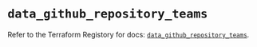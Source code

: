 # `data_github_repository_teams`

Refer to the Terraform Registory for docs: [`data_github_repository_teams`](https://registry.terraform.io/providers/integrations/github/5.27.0/docs/data-sources/repository_teams).

